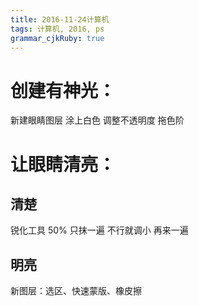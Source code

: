 ```yaml
---
title: 2016-11-24计算机 
tags: 计算机, 2016, ps
grammar_cjkRuby: true
---
```


# 创建有神光：
新建眼睛图层 涂上白色 调整不透明度 拖色阶

# 让眼睛清亮：
## 清楚
锐化工具 50% 只抹一遍
不行就调小 再来一遍
## 明亮
新图层：选区、快速蒙版、橡皮擦